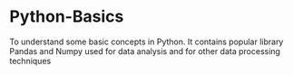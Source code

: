 # Python-Basics
To understand some basic concepts in Python. It contains popular library Pandas and Numpy used for data analysis and for other data processing techniques
